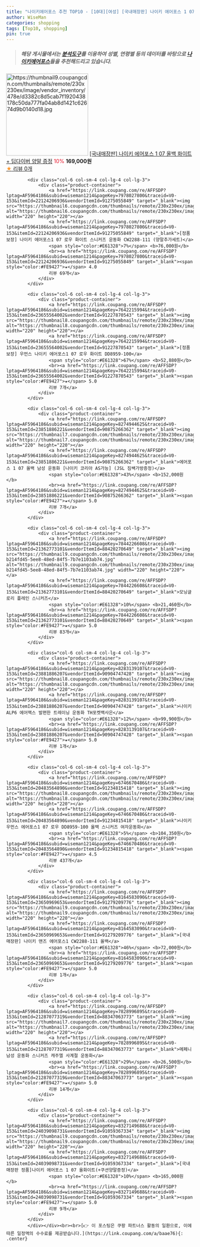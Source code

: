 ```yaml
---
title: "나이키에어포스 추천 TOP10 - [10대][여성] [국내매장판] 나이키 에어포스 1 07 올백 화이트 + 딥다이버 양말 증정"
author: WiseMan
categories: shopping
tags: [Top10, shopping]
pin: true
---
```


> ##### 해당 게시물에서는 [**분석도구**](https://itemscout.io/)를 이용하여 **성별**, **연령별** 등의 데이터를 바탕으로 [**나이키에어포스**](https://link.coupang.com/a/baae76)들을 추천해드리고 있습니다.
<div class="container"><div class="row">
            <div class="col-6 col-sm-4 col-lg-4 col-lg-3">
                <div class="product-container">
                    <a href="https://link.coupang.com/re/AFFSDP?lptag=AF5964186&subid=wiseman1214&pageKey=8370581717&traceid=V0-153&itemId=24188543467&vendorItemId=91206128274" target="_blank"><img src="https://thumbnail9.coupangcdn.com/thumbnails/remote/230x230ex/image/vendor_inventory/478e/d3382c8d5cab7f1920438178c50da777fa04ab8d1421c62674d9b0140d18.jpg" alt="https://thumbnail9.coupangcdn.com/thumbnails/remote/230x230ex/image/vendor_inventory/478e/d3382c8d5cab7f1920438178c50da777fa04ab8d1421c62674d9b0140d18.jpg" width="220" height="220"></a>
                    <a href="https://link.coupang.com/re/AFFSDP?lptag=AF5964186&subid=wiseman1214&pageKey=8370581717&traceid=V0-153&itemId=24188543467&vendorItemId=91206128274" target="_blank">[국내매장판] 나이키 에어포스 1 07 올백 화이트 + 딥다이버 양말 증정</a>
                    <span style="color:#E61328">10%</span> <b>169,000원</b>
                    <br><a href="https://link.coupang.com/re/AFFSDP?lptag=AF5964186&subid=wiseman1214&pageKey=8370581717&traceid=V0-153&itemId=24188543467&vendorItemId=91206128274" target="_blank"><span style="color:#FE9427">★</span> 
                    리뷰 0개</a>
                </div>
            </div>
            
            <div class="col-6 col-sm-4 col-lg-4 col-lg-3">
                <div class="product-container">
                    <a href="https://link.coupang.com/re/AFFSDP?lptag=AF5964186&subid=wiseman1214&pageKey=7978027800&traceid=V0-153&itemId=22124206936&vendorItemId=91275055849" target="_blank"><img src="https://thumbnail6.coupangcdn.com/thumbnails/remote/230x230ex/image/vendor_inventory/5b85/30b35416a25d81c4ecf86de2f39098d468f86f85f65293d80f17a21fba42.jpg" alt="https://thumbnail6.coupangcdn.com/thumbnails/remote/230x230ex/image/vendor_inventory/5b85/30b35416a25d81c4ecf86de2f39098d468f86f85f65293d80f17a21fba42.jpg" width="220" height="220"></a>
                    <a href="https://link.coupang.com/re/AFFSDP?lptag=AF5964186&subid=wiseman1214&pageKey=7978027800&traceid=V0-153&itemId=22124206936&vendorItemId=91275055849" target="_blank">[정품보장] 나이키 에어포스1 07 로우 화이트 스니커즈 운동화 CW2288-111 (양말추가세트)</a>
                    <span style="color:#E61328">7%</span> <b>76,000원</b>
                    <br><a href="https://link.coupang.com/re/AFFSDP?lptag=AF5964186&subid=wiseman1214&pageKey=7978027800&traceid=V0-153&itemId=22124206936&vendorItemId=91275055849" target="_blank"><span style="color:#FE9427">★</span> 4.0
                    리뷰 69개</a>
                </div>
            </div>
            
            <div class="col-6 col-sm-4 col-lg-4 col-lg-3">
                <div class="product-container">
                    <a href="https://link.coupang.com/re/AFFSDP?lptag=AF5964186&subid=wiseman1214&pageKey=7642215994&traceid=V0-153&itemId=23655564002&vendorItemId=91227870543" target="_blank"><img src="https://thumbnail8.coupangcdn.com/thumbnails/remote/230x230ex/image/vendor_inventory/04e8/fb7ffb0650824600c32b87792e071e8e4a4deebbe0870fa21d4908422b1a.jpg" alt="https://thumbnail8.coupangcdn.com/thumbnails/remote/230x230ex/image/vendor_inventory/04e8/fb7ffb0650824600c32b87792e071e8e4a4deebbe0870fa21d4908422b1a.jpg" width="220" height="220"></a>
                    <a href="https://link.coupang.com/re/AFFSDP?lptag=AF5964186&subid=wiseman1214&pageKey=7642215994&traceid=V0-153&itemId=23655564002&vendorItemId=91227870543" target="_blank">[정품보장] 우먼스 나이키 에어포스1 07 로우 화이트 DD8959-100</a>
                    <span style="color:#E61328">67%</span> <b>52,880원</b>
                    <br><a href="https://link.coupang.com/re/AFFSDP?lptag=AF5964186&subid=wiseman1214&pageKey=7642215994&traceid=V0-153&itemId=23655564002&vendorItemId=91227870543" target="_blank"><span style="color:#FE9427">★</span> 5.0
                    리뷰 7개</a>
                </div>
            </div>
            
            <div class="col-6 col-sm-4 col-lg-4 col-lg-3">
                <div class="product-container">
                    <a href="https://link.coupang.com/re/AFFSDP?lptag=AF5964186&subid=wiseman1214&pageKey=8274944625&traceid=V0-153&itemId=23851886221&vendorItemId=90875266362" target="_blank"><img src="https://thumbnail7.coupangcdn.com/thumbnails/remote/230x230ex/image/vendor_inventory/d3a1/d4946ff13f0b0a855bdf017fe558feecad71b2a9f900414cd246cb8a46b9.png" alt="https://thumbnail7.coupangcdn.com/thumbnails/remote/230x230ex/image/vendor_inventory/d3a1/d4946ff13f0b0a855bdf017fe558feecad71b2a9f900414cd246cb8a46b9.png" width="220" height="220"></a>
                    <a href="https://link.coupang.com/re/AFFSDP?lptag=AF5964186&subid=wiseman1214&pageKey=8274944625&traceid=V0-153&itemId=23851886221&vendorItemId=90875266362" target="_blank">에어포스 1 07 올백 남성 운동화 [나이키 코리아 AS가능] (JSL 짐쌕가방증정)</a>
                    <span style="color:#E61328">43%</span> <b>152,000원</b>
                    <br><a href="https://link.coupang.com/re/AFFSDP?lptag=AF5964186&subid=wiseman1214&pageKey=8274944625&traceid=V0-153&itemId=23851886221&vendorItemId=90875266362" target="_blank"><span style="color:#FE9427">★</span> 5.0
                    리뷰 7개</a>
                </div>
            </div>
            
            <div class="col-6 col-sm-4 col-lg-4 col-lg-3">
                <div class="product-container">
                    <a href="https://link.coupang.com/re/AFFSDP?lptag=AF5964186&subid=wiseman1214&pageKey=7844226608&traceid=V0-153&itemId=21362773101&vendorItemId=88420270649" target="_blank"><img src="https://thumbnail9.coupangcdn.com/thumbnails/remote/230x230ex/image/retail/images/1072299343465227-b214fd45-5ee8-48ed-84f5-7b7e1103ab74.jpg" alt="https://thumbnail9.coupangcdn.com/thumbnails/remote/230x230ex/image/retail/images/1072299343465227-b214fd45-5ee8-48ed-84f5-7b7e1103ab74.jpg" width="220" height="220"></a>
                    <a href="https://link.coupang.com/re/AFFSDP?lptag=AF5964186&subid=wiseman1214&pageKey=7844226608&traceid=V0-153&itemId=21362773101&vendorItemId=88420270649" target="_blank">모닝글로리 플레인 스니커즈</a>
                    <span style="color:#E61328">10%</span> <b>21,460원</b>
                    <br><a href="https://link.coupang.com/re/AFFSDP?lptag=AF5964186&subid=wiseman1214&pageKey=7844226608&traceid=V0-153&itemId=21362773101&vendorItemId=88420270649" target="_blank"><span style="color:#FE9427">★</span> 5.0
                    리뷰 83개</a>
                </div>
            </div>
            
            <div class="col-6 col-sm-4 col-lg-4 col-lg-3">
                <div class="product-container">
                    <a href="https://link.coupang.com/re/AFFSDP?lptag=AF5964186&subid=wiseman1214&pageKey=8283139107&traceid=V0-153&itemId=23881886207&vendorItemId=90904747428" target="_blank"><img src="https://thumbnail8.coupangcdn.com/thumbnails/remote/230x230ex/image/vendor_inventory/f8ad/b93062ba6be3d2ed2778fe01fc497edf7aef063200ed7c5182e098046dca.jpg" alt="https://thumbnail8.coupangcdn.com/thumbnails/remote/230x230ex/image/vendor_inventory/f8ad/b93062ba6be3d2ed2778fe01fc497edf7aef063200ed7c5182e098046dca.jpg" width="220" height="220"></a>
                    <a href="https://link.coupang.com/re/AFFSDP?lptag=AF5964186&subid=wiseman1214&pageKey=8283139107&traceid=V0-153&itemId=23881886207&vendorItemId=90904747428" target="_blank">나이키 ALP6 에어맥스 발편한 트레이닝 운동화 TH포켓백사은</a>
                    <span style="color:#E61328">12%</span> <b>99,900원</b>
                    <br><a href="https://link.coupang.com/re/AFFSDP?lptag=AF5964186&subid=wiseman1214&pageKey=8283139107&traceid=V0-153&itemId=23881886207&vendorItemId=90904747428" target="_blank"><span style="color:#FE9427">★</span> 5.0
                    리뷰 1개</a>
                </div>
            </div>
            
            <div class="col-6 col-sm-4 col-lg-4 col-lg-3">
                <div class="product-container">
                    <a href="https://link.coupang.com/re/AFFSDP?lptag=AF5964186&subid=wiseman1214&pageKey=6746670486&traceid=V0-153&itemId=20483564890&vendorItemId=91234815418" target="_blank"><img src="https://thumbnail8.coupangcdn.com/thumbnails/remote/230x230ex/image/vendor_inventory/04e8/fb7ffb0650824600c32b87792e071e8e4a4deebbe0870fa21d4908422b1a.jpg" alt="https://thumbnail8.coupangcdn.com/thumbnails/remote/230x230ex/image/vendor_inventory/04e8/fb7ffb0650824600c32b87792e071e8e4a4deebbe0870fa21d4908422b1a.jpg" width="220" height="220"></a>
                    <a href="https://link.coupang.com/re/AFFSDP?lptag=AF5964186&subid=wiseman1214&pageKey=6746670486&traceid=V0-153&itemId=20483564890&vendorItemId=91234815418" target="_blank">나이키 우먼스 에어포스1 07 로우 DD8959-100 올백 스니커즈 여자운동화</a>
                    <span style="color:#E61328">5%</span> <b>104,350원</b>
                    <br><a href="https://link.coupang.com/re/AFFSDP?lptag=AF5964186&subid=wiseman1214&pageKey=6746670486&traceid=V0-153&itemId=20483564890&vendorItemId=91234815418" target="_blank"><span style="color:#FE9427">★</span> 4.5
                    리뷰 437개</a>
                </div>
            </div>
            
            <div class="col-6 col-sm-4 col-lg-4 col-lg-3">
                <div class="product-container">
                    <a href="https://link.coupang.com/re/AFFSDP?lptag=AF5964186&subid=wiseman1214&pageKey=8164583090&traceid=V0-153&itemId=23650969653&vendorItemId=91279209776" target="_blank"><img src="https://thumbnail9.coupangcdn.com/thumbnails/remote/230x230ex/image/vendor_inventory/c1f3/419c8207c4a12666c7d867713454dc7daadde02f0236ffec326c3e4de19b.jpg" alt="https://thumbnail9.coupangcdn.com/thumbnails/remote/230x230ex/image/vendor_inventory/c1f3/419c8207c4a12666c7d867713454dc7daadde02f0236ffec326c3e4de19b.jpg" width="220" height="220"></a>
                    <a href="https://link.coupang.com/re/AFFSDP?lptag=AF5964186&subid=wiseman1214&pageKey=8164583090&traceid=V0-153&itemId=23650969653&vendorItemId=91279209776" target="_blank">[국내매장판] 나이키 맨즈 에어포스1 CW2288-111 올백</a>
                    <span style="color:#E61328">46%</span> <b>72,000원</b>
                    <br><a href="https://link.coupang.com/re/AFFSDP?lptag=AF5964186&subid=wiseman1214&pageKey=8164583090&traceid=V0-153&itemId=23650969653&vendorItemId=91279209776" target="_blank"><span style="color:#FE9427">★</span> 5.0
                    리뷰 1개</a>
                </div>
            </div>
            
            <div class="col-6 col-sm-4 col-lg-4 col-lg-3">
                <div class="product-container">
                    <a href="https://link.coupang.com/re/AFFSDP?lptag=AF5964186&subid=wiseman1214&pageKey=7828996895&traceid=V0-153&itemId=21287077319&vendorItemId=88347063773" target="_blank"><img src="https://thumbnail7.coupangcdn.com/thumbnails/remote/230x230ex/image/vendor_inventory/4ea0/2ceb439fa8acc2b88fe240be000a0cd3b5c59d1b4ecfd985f00bdb5f95da.jpg" alt="https://thumbnail7.coupangcdn.com/thumbnails/remote/230x230ex/image/vendor_inventory/4ea0/2ceb439fa8acc2b88fe240be000a0cd3b5c59d1b4ecfd985f00bdb5f95da.jpg" width="220" height="220"></a>
                    <a href="https://link.coupang.com/re/AFFSDP?lptag=AF5964186&subid=wiseman1214&pageKey=7828996895&traceid=V0-153&itemId=21287077319&vendorItemId=88347063773" target="_blank">메페니 남성 운동화 스니커즈 캐주엘 사계절 운동화</a>
                    <span style="color:#E61328">29%</span> <b>26,500원</b>
                    <br><a href="https://link.coupang.com/re/AFFSDP?lptag=AF5964186&subid=wiseman1214&pageKey=7828996895&traceid=V0-153&itemId=21287077319&vendorItemId=88347063773" target="_blank"><span style="color:#FE9427">★</span> 5.0
                    리뷰 14개</a>
                </div>
            </div>
            
            <div class="col-6 col-sm-4 col-lg-4 col-lg-3">
                <div class="product-container">
                    <a href="https://link.coupang.com/re/AFFSDP?lptag=AF5964186&subid=wiseman1214&pageKey=8327149688&traceid=V0-153&itemId=24039098731&vendorItemId=91059367334" target="_blank"><img src="https://thumbnail9.coupangcdn.com/thumbnails/remote/230x230ex/image/vendor_inventory/333f/03ea9b37199fcf618383ca2f4c7c8f07e73c7940f8c0fb3413131ad34a90.png" alt="https://thumbnail9.coupangcdn.com/thumbnails/remote/230x230ex/image/vendor_inventory/333f/03ea9b37199fcf618383ca2f4c7c8f07e73c7940f8c0fb3413131ad34a90.png" width="220" height="220"></a>
                    <a href="https://link.coupang.com/re/AFFSDP?lptag=AF5964186&subid=wiseman1214&pageKey=8327149688&traceid=V0-153&itemId=24039098731&vendorItemId=91059367334" target="_blank">[국내매장판 정품]나이키 에어포스 1 07 올화이트(+쿠션양말증정)</a>
                    <span style="color:#E61328">10%</span> <b>165,000원</b>
                    <br><a href="https://link.coupang.com/re/AFFSDP?lptag=AF5964186&subid=wiseman1214&pageKey=8327149688&traceid=V0-153&itemId=24039098731&vendorItemId=91059367334" target="_blank"><span style="color:#FE9427">★</span> 5.0
                    리뷰 9개</a>
                </div>
            </div>
            </div></div><br><br>[👉 이 포스팅은 쿠팡 파트너스 활동의 일환으로, 이에 따른 일정액의 수수료를 제공받습니다.](https://link.coupang.com/a/baae76){: .center}